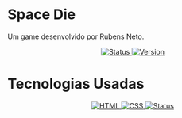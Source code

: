 # Space Die
 Um game desenvolvido por Rubens Neto.

<p align="center">
    <a href="#">
        <img src="https://img.shields.io/badge/Status-Em_Andamento-green" alt="Status"/>
    </a>
    <a href="#">
        <img src="https://img.shields.io/badge/Versão-0.0.2-blue" alt="Version"/>
    </a>
</p>

# Tecnologias Usadas

<p align="center">
    <a href="#">
        <img src="https://img.shields.io/badge/HTML-orange" alt="HTML"/>
    </a>
    <a href="#">
        <img src="https://img.shields.io/badge/CSS-blue" alt="CSS"/>
    </a>
    <a href="#">
        <img src="https://img.shields.io/badge/JAVASCRIPT-yellow" alt="Status"/>
    </a>
</p>
